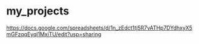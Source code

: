 # my_projects
https://docs.google.com/spreadsheets/d/1n_zEdct1tj5R7vATHp7DYdhxyX5mGFzqqEyql1MxiTU/edit?usp=sharing

